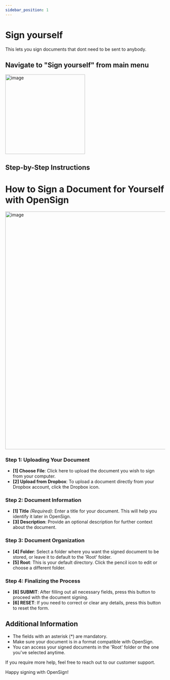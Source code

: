 ```yaml
---
sidebar_position: 1
---
```


# Sign yourself

This lets you sign documents that dont need to be sent to anybody.

## Navigate to "Sign yourself" from main menu
<img width="251" alt="image" src="https://github.com/OpenSignLabs/OpenSign/assets/5486116/4bc203a8-67e8-4887-9ca7-d21cfa26ce9f" />

## Step-by-Step Instructions


# How to Sign a Document for Yourself with OpenSign

<img width="750" alt="image" src="https://github.com/OpenSignLabs/OpenSign/assets/5486116/ebcdc08e-81be-4ba2-9e02-b199014b5946" />

### Step 1: Uploading Your Document

- **[1] Choose File**: Click here to upload the document you wish to sign from your computer.
- **[2] Upload from Dropbox**: To upload a document directly from your Dropbox account, click the Dropbox icon.

### Step 2: Document Information

- **[1] Title** *(Required)*: Enter a title for your document. This will help you identify it later in OpenSign.
- **[3] Description**: Provide an optional description for further context about the document.

### Step 3: Document Organization

- **[4] Folder**: Select a folder where you want the signed document to be stored, or leave it to default to the 'Root' folder.
- **[5] Root**: This is your default directory. Click the pencil icon to edit or choose a different folder.

### Step 4: Finalizing the Process

- **[6] SUBMIT**: After filling out all necessary fields, press this button to proceed with the document signing.
- **[6] RESET**: If you need to correct or clear any details, press this button to reset the form.

## Additional Information

- The fields with an asterisk (*) are mandatory.
- Make sure your document is in a format compatible with OpenSign.
- You can access your signed documents in the 'Root' folder or the one you've selected anytime.

If you require more help, feel free to reach out to our customer support.

Happy signing with OpenSign!
